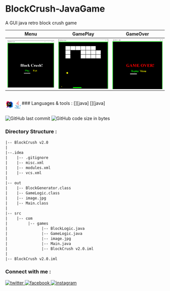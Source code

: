 # BlockCrush-JavaGame
A GUI java retro block crush game

|Menu|GamePlay|GameOver|
|---|---|---|
|<img align="left" alt="BlockCrush Game" width="200px" src="./Img/1.png">|<img align="left" alt="BlockCrush Game" width="200px" src="./Img/2.png">|<img align="left" alt="BlockCrush Game" width="200px" src="./Img/3.png">|

<br/>
### Languages & tools :
[<img align="left" alt="Intellij" width="26px" src="./Icons/intellij.png">][java]
[<img align="left" alt="Java" width="26px" src="./Icons/java.png">][java]
<br/><br/>

![GitHub last commit](https://img.shields.io/github/last-commit/AbhilashTUofficial/BlockCrush-JavaGame?color=blue&label=Last%20Commit%3A&style=for-the-badge)
![GitHub code size in bytes](https://img.shields.io/github/languages/code-size/AbhilashTUofficial/BlockCrush-JavaGame?label=Repo%20Size%3A&style=for-the-badge)

### Directory Structure :

    |-- BlockCrush v2.0
    |
    |--.idea
    |    |-- .gitignore
    |    |-- misc.xml
    |    |-- modules.xml
    |    |-- vcs.xml
    |
    |-- out
    |    |-- BlockGenerator.class
    |    |-- GameLogic.class
    |    |-- image.jpg
    |    |-- Main.class
    |
    |-- src
    |    |-- com
    |         |-- games
    |               |-- BlockLogic.java
    |               |-- GameLogic.java
    |               |-- image.jpg
    |               |-- Main.java
    |               |-- BlockCrush v2.0.iml
    |
    |-- BlockCrush v2.0.iml







### Connect with me :  
<a href="https://twitter.com/Abhilash_TU" target="_blank">
<img src=https://img.shields.io/badge/twitter-%2300acee.svg?&style=for-the-badge&logo=twitter&logoColor=white alt=twitter style="margin-bottom: 5px;" />
</a>
<a href="https://www.facebook.com/Abhilashtuofficial" target="_blank">
<img src=https://img.shields.io/badge/facebook-%232E87FB.svg?&style=for-the-badge&logo=facebook&logoColor=white alt=facebook style="margin-bottom: 5px;" />
</a>
<a href="https://www.instagram.com/abhilash_tu/" target="_blank">
<img src=https://img.shields.io/badge/instagram-%23000000.svg?&style=for-the-badge&logo=instagram&logoColor=white alt=instagram style="margin-bottom: 5px;" />
</a>  
<br/>

[website]: https://abhilashtuofficial.github.io/
[youtube]: https://www.youtube.com/channel/UC8iP2LKB-V1g2jMTbe6Pb4Q
[instagram]: https://www.instagram.com/abhilash_tu/
[linkdein]: https://www.linkedin.com/in/abhilash-tu-160630190/
[vscode]: https://code.visualstudio.com/
[github]: https://github.com/AbhilashTUofficial
[web]: https://github.com/AbhilashTUofficial/Web-development
[js]: https://github.com/AbhilashTUofficial/JavaScript-programming
[python]: https://github.com/AbhilashTUofficial/Python-programming
[dart]: https://github.com/AbhilashTUofficial/CloneApps
[c/c++]: https://github.com/AbhilashTUofficial/Cpp-programming
[flutter]: https://github.com/AbhilashTUofficial/CloneApps
[java]: https://github.com/AbhilashTUofficial/java-programming
[android]: https://github.com/AbhilashTUofficial/CloneApps
[behance]: https://www.behance.net/abhilashstorm
